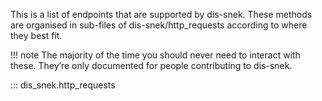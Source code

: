 This is a list of endpoints that are supported by dis-snek. These methods are organised in sub-files of dis-snek/http_requests according to where they best fit.

!!! note 
    The majority of the time you should never need to interact with these. They’re only documented for people contributing to dis-snek.

::: dis_snek.http_requests

